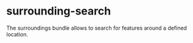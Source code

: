# surrounding-search
The surroundings bundle allows to search for features around a defined location.
